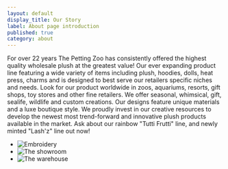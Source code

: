 ```yaml
---
layout: default
display_title: Our Story
label: About page introduction
published: true
category: about
---
```

For over 22 years The Petting Zoo has consistently offered the highest quality wholesale plush at the greatest value! Our ever expanding product line featuring a wide variety of items including plush, hoodies, dolls, heat press, charms and is designed to best serve our retailers specific niches and needs. Look for our product worldwide in zoos, aquariums, resorts, gift shops, toy stores and other fine retailers. We offer seasonal, whimsical, gift, sealife, wildlife and custom creations. Our designs feature unique materials and a luxe boutique style. We proudly invest in our creative resources to develop the newest most trend-forward and innovative plush products available in the market. Ask about our rainbow "Tutti Frutti" line, and newly minted "Lash'z" line out now!

<div class="padding-top">
  <ul data-ui-gallery>
    <li data-ui-gallery-item>
      <img src="/static/uploads/about-embroidery.jpg" alt="Embroidery">
    </li>
    <li data-ui-gallery-item>
      <img src="/static/uploads/about-showroom3.jpg" alt="The showroom">
    </li>
    <li data-ui-gallery-item>
      <img src="/static/uploads/about-warehouse2.jpg" alt="The warehouse">
    </li>
  </ul>
</div>
